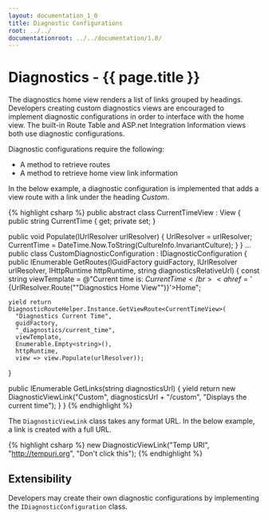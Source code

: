 ```yaml
---
layout: documentation_1_0
title: Diagnostic Configurations
root: ../../
documentationroot: ../../documentation/1.0/
---
```

Diagnostics - {{ page.title }}
=
The diagnostics home view renders a list of links grouped by headings. Developers creating custom diagnostics views are encouraged to implement diagnostic configurations in order to interface with the home view. The built-in Route Table and ASP.net Integration Information views both use diagnostic configurations.

Diagnostic configurations require the following:
* A method to retrieve routes
* A method to retrieve home view link information

In the below example, a diagnostic configuration is implemented that adds a view route with a link under the heading *Custom*.

{% highlight csharp %}
public abstract class CurrentTimeView : View
{
  public string CurrentTime
  {
    get;
    private set;
  }

  public void Populate(IUrlResolver urlResolver)
  {
    UrlResolver = urlResolver;
    CurrentTime = DateTime.Now.ToString(CultureInfo.InvariantCulture);
  }
}
...
public class CustomDiagnosticConfiguration : IDiagnosticConfiguration
{
  public IEnumerable<Route> GetRoutes(IGuidFactory guidFactory, IUrlResolver urlResolver, IHttpRuntime httpRuntime, string diagnosticsRelativeUrl)
  {
    const string viewTemplate = @"Current time is: ${CurrentTime}</br><a href='${UrlResolver.Route(""Diagnostics Home View"")}'>Home</a>";

    yield return DiagnosticRouteHelper.Instance.GetViewRoute<CurrentTimeView>(
      "Diagnostics Current Time",
      guidFactory,
      "_diagnostics/current_time",
      viewTemplate,
      Enumerable.Empty<string>(),
      httpRuntime,
      view => view.Populate(urlResolver));
  }

  public IEnumerable<DiagnosticViewLink> GetLinks(string diagnosticsUrl)
  {
    yield return new DiagnosticViewLink("Custom", diagnosticsUrl + "/custom", "Displays the current time");
  }
}
{% endhighlight %}

The ```DiagnosticViewLink``` class takes any format URL. In the below example, a link is created with a full URL.

{% highlight csharp %}
new DiagnosticViewLink("Temp URI", "http://tempuri.org", "Don't click this");
{% endhighlight %}

Extensibility
-
Developers may create their own diagnostic configurations by implementing the ```IDiagnosticConfiguration``` class.